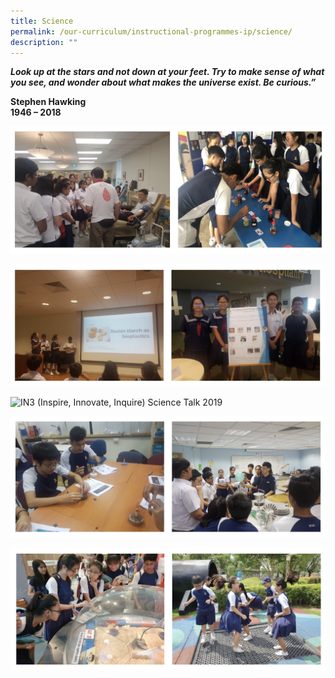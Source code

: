 ```yaml
---
title: Science
permalink: /our-curriculum/instructional-programmes-ip/science/
description: ""
---
```

_**Look up at the stars and not down at your feet. Try to make sense of what you see, and wonder about what makes the universe exist. Be curious.”**_

**Stephen Hawking** <br>
**1946 – 2018**

![Biology lesson at Blood Bank](/images/Biology%20lesson%20at%20Blood%20Bank.jpg)

![Scientific Inquiry Research Experience (SIRE) 2019](/images/Scientific%20Inquiry%20Research%20Experience%20(SIRE)%202019.jpg)

<style>  
img {  
  display: block;  
  margin-left: auto;  
  margin-right: auto;  
}  
</style>  
<body><img src="![](/images/3IN%20talk.jpeg)" alt="IN3 (Inspire, Innovate, Inquire) Science Talk 2019" style="width:50%;">  
  
</body>

![Learning Journey to NUS Science Demonstration Lab](/images/Learning%20Journey%20to%20NUS%20Science%20Demonstration%20Lab.jpg)

![Secondary 2 Science Trails @ Singapore Science Centre](/images/Secondary%202%20Science%20Trails%20@%20Singapore%20Science%20Centre.jpg)